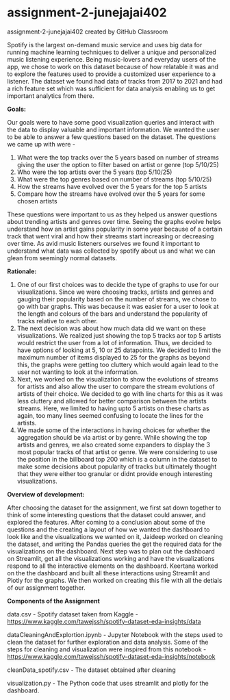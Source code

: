 # assignment-2-junejajai402
assignment-2-junejajai402 created by GitHub Classroom


Spotify is the largest on-demand music service and uses big data for running machine learning techniques to deliver a unique and personalized music listening experience. Being music-lovers and everyday users of the app, we chose to work on this dataset because of how relatable it was and to explore the features used to provide a customized user experience to a listener. The dataset we found had data of tracks from 2017 to 2021 and had a rich feature set which was sufficient for data analysis enabling us to get important analytics from there.

**Goals:**

Our goals were to have some good visualization queries and interact with the data to display valuable and important information. We wanted the user to be able to answer a few questions based on the dataset. The questions we came up with were - 

1. What were the top tracks over the 5 years based on number of streams giving the user the option to filter based on artist or genre (top 5/10/25)
2. Who were the top artists over the 5 years (top 5/10/25)
3. What were the top genres based on number of streams (top 5/10/25)
4. How the streams have evolved over the 5 years for the top 5 artists
5. Compare how the streams have evolved over the 5 years for some chosen artists

These questions were important to us as they helped us answer questions about trending artists and genres over time. Seeing the graphs evolve helps understand how an artist gains popularity in some year because of a certain track that went viral and how their streams start increasing or decreasing over time. As avid music listeners ourselves we found it important to understand what data was collected by spotify about us and what we can glean from seemingly normal datasets.

**Rationale:** 

1. One of our first choices was to decide the type of graphs to use for our visualizations. Since we were choosing tracks, artists and genres and gauging their popularity based on the number of streams, we chose to go with bar graphs. This was because it was easier for a user to look at the length and colours of the bars and understand the popularity of tracks relative to each other. 
2. The next decision was about how much data did we want on these visualizations. We realized just showing the top 5 tracks aor top 5 artists would restrict the user from a lot  of information. Thus, we decided to have options of looking at 5, 10 or 25 datapoints. We decided to limit the maximum number of items displayed to 25 for the graphs as beyond this, the graphs were getting too cluttery which would again lead to the user not wanting to look at the information.
3. Next, we worked on the visualization to show the evolutions of streams for artists and also allow the user to compare the stream evolutions of artists of their choice. We decided to go with line charts for this as it was less cluttery and allowed for better comparison between the artists streams. Here, we limited to having upto 5 artists on these charts as again, too many lines seemed confusing to locate the lines for the artists.
4. We made some of the interactions in having choices for whether the aggregation should be via artist or by genre. While showing the top artists and genres, we also created some expanders to display the 3 most popular tracks of that artist or genre. We were considering to use the position in the billboard top 200 which is a column in the dataset to make some decisions about popularity of tracks but ultimately thought that they were either too granular or didnt provide enough interesting visualizations.

**Overview of development:**

After choosing the dataset for the assignment, we first sat down together to think of some interesting questions that the dataset could answer, and explored the features. After coming to a conclusion about some of the questions and the creating a layout of how we wanted the dashboard to look like and the visualizations we wanted on it, Jaideep worked on cleaning the dataset, and writing the Pandas queries the get the required data for the visualizations on the dashboard. Next step was to plan out the dashboard on Streamlit, get all the visualizations working and have the visualizations respond to all the interactive elements on the dashboard. Keertana worked on the the dashboard and built all these interactions using Streamlit and Plotly for the graphs. We then worked on creating this file with all the detials of our assignment together. 

**Components of the Assignment**

data.csv - Spotify dataset taken from Kaggle - https://www.kaggle.com/tawejssh/spotify-dataset-eda-insights/data

dataCleaningAndExplortion.ipynb - Jupyter Notebook with the steps used to clean the dataset for further exploration and data analysis. Some of the steps for cleaning and visualization were inspired from this notebook - https://www.kaggle.com/tawejssh/spotify-dataset-eda-insights/notebook

cleanData_spotify.csv - The dataset obtained after cleaning

visualization.py - The Python code that uses streamlit and plotly for the dashboard.
